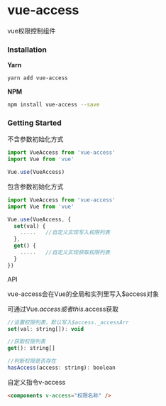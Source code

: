 
# vue-access

vue权限控制组件


### Installation

**Yarn**
```bash
yarn add vue-access
```

**NPM**
```bash
npm install vue-access --save
```

### Getting Started
不含参数初始化方式
```javascript
import VueAccess from 'vue-access'
import Vue from 'vue'

Vue.use(VueAccess)
```

包含参数初始化方式
```javascript
import VueAccess from 'vue-access'
import Vue from 'vue'

Vue.use(VueAccess, {
  set(val) {
    .....   //自定义实现写入权限列表
  },
  get() {
    .....   //自定义实现获取权限列表
  }
})
```

API

vue-access会在Vue的全局和实列里写入$access对象

可通过Vue.$access 或者 this.$access获取
```javascript
//设置权限列表，默认写入$access._accessArr
set(val: string[]): void

//获取权限列表
get(): string[]

//判断权限是否存在
hasAccess(access: string): boolean
```

自定义指令v-access
```html
<components v-access="权限名称" />
```